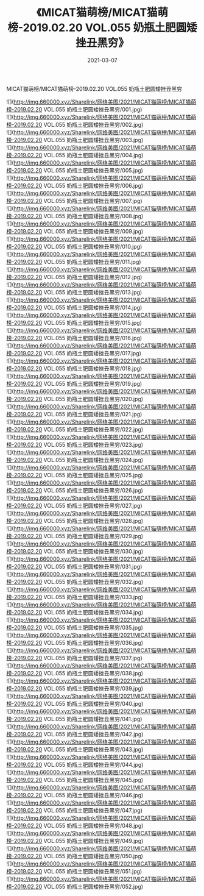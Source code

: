 ﻿---
layout: post
title:  《MICAT猫萌榜/MICAT猫萌榜-2019.02.20 VOL.055 奶瓶土肥圆矮挫丑黑穷》
date:   2021-03-07
img: http://img.660000.xyz/Sharelink/网络美图/2021/MICAT猫萌榜/MICAT猫萌榜-2019.02.20 VOL.055 奶瓶土肥圆矮挫丑黑穷/000.jpg
categories: [美女, 清纯, 唯美]
---

MICAT猫萌榜/MICAT猫萌榜-2019.02.20 VOL.055 奶瓶土肥圆矮挫丑黑穷

 ![](http://img.660000.xyz/Sharelink/网络美图/2021/MICAT猫萌榜/MICAT猫萌榜-2019.02.20 VOL.055 奶瓶土肥圆矮挫丑黑穷/001.jpg) <br>![](http://img.660000.xyz/Sharelink/网络美图/2021/MICAT猫萌榜/MICAT猫萌榜-2019.02.20 VOL.055 奶瓶土肥圆矮挫丑黑穷/002.jpg) <br>![](http://img.660000.xyz/Sharelink/网络美图/2021/MICAT猫萌榜/MICAT猫萌榜-2019.02.20 VOL.055 奶瓶土肥圆矮挫丑黑穷/003.jpg) <br>![](http://img.660000.xyz/Sharelink/网络美图/2021/MICAT猫萌榜/MICAT猫萌榜-2019.02.20 VOL.055 奶瓶土肥圆矮挫丑黑穷/004.jpg) <br>![](http://img.660000.xyz/Sharelink/网络美图/2021/MICAT猫萌榜/MICAT猫萌榜-2019.02.20 VOL.055 奶瓶土肥圆矮挫丑黑穷/005.jpg) <br>![](http://img.660000.xyz/Sharelink/网络美图/2021/MICAT猫萌榜/MICAT猫萌榜-2019.02.20 VOL.055 奶瓶土肥圆矮挫丑黑穷/006.jpg) <br>![](http://img.660000.xyz/Sharelink/网络美图/2021/MICAT猫萌榜/MICAT猫萌榜-2019.02.20 VOL.055 奶瓶土肥圆矮挫丑黑穷/007.jpg) <br>![](http://img.660000.xyz/Sharelink/网络美图/2021/MICAT猫萌榜/MICAT猫萌榜-2019.02.20 VOL.055 奶瓶土肥圆矮挫丑黑穷/008.jpg) <br>![](http://img.660000.xyz/Sharelink/网络美图/2021/MICAT猫萌榜/MICAT猫萌榜-2019.02.20 VOL.055 奶瓶土肥圆矮挫丑黑穷/009.jpg) <br>![](http://img.660000.xyz/Sharelink/网络美图/2021/MICAT猫萌榜/MICAT猫萌榜-2019.02.20 VOL.055 奶瓶土肥圆矮挫丑黑穷/010.jpg) <br>![](http://img.660000.xyz/Sharelink/网络美图/2021/MICAT猫萌榜/MICAT猫萌榜-2019.02.20 VOL.055 奶瓶土肥圆矮挫丑黑穷/011.jpg) <br>![](http://img.660000.xyz/Sharelink/网络美图/2021/MICAT猫萌榜/MICAT猫萌榜-2019.02.20 VOL.055 奶瓶土肥圆矮挫丑黑穷/012.jpg) <br>![](http://img.660000.xyz/Sharelink/网络美图/2021/MICAT猫萌榜/MICAT猫萌榜-2019.02.20 VOL.055 奶瓶土肥圆矮挫丑黑穷/013.jpg) <br>![](http://img.660000.xyz/Sharelink/网络美图/2021/MICAT猫萌榜/MICAT猫萌榜-2019.02.20 VOL.055 奶瓶土肥圆矮挫丑黑穷/014.jpg) <br>![](http://img.660000.xyz/Sharelink/网络美图/2021/MICAT猫萌榜/MICAT猫萌榜-2019.02.20 VOL.055 奶瓶土肥圆矮挫丑黑穷/015.jpg) <br>![](http://img.660000.xyz/Sharelink/网络美图/2021/MICAT猫萌榜/MICAT猫萌榜-2019.02.20 VOL.055 奶瓶土肥圆矮挫丑黑穷/016.jpg) <br>![](http://img.660000.xyz/Sharelink/网络美图/2021/MICAT猫萌榜/MICAT猫萌榜-2019.02.20 VOL.055 奶瓶土肥圆矮挫丑黑穷/017.jpg) <br>![](http://img.660000.xyz/Sharelink/网络美图/2021/MICAT猫萌榜/MICAT猫萌榜-2019.02.20 VOL.055 奶瓶土肥圆矮挫丑黑穷/018.jpg) <br>![](http://img.660000.xyz/Sharelink/网络美图/2021/MICAT猫萌榜/MICAT猫萌榜-2019.02.20 VOL.055 奶瓶土肥圆矮挫丑黑穷/019.jpg) <br>![](http://img.660000.xyz/Sharelink/网络美图/2021/MICAT猫萌榜/MICAT猫萌榜-2019.02.20 VOL.055 奶瓶土肥圆矮挫丑黑穷/020.jpg) <br>![](http://img.660000.xyz/Sharelink/网络美图/2021/MICAT猫萌榜/MICAT猫萌榜-2019.02.20 VOL.055 奶瓶土肥圆矮挫丑黑穷/021.jpg) <br>![](http://img.660000.xyz/Sharelink/网络美图/2021/MICAT猫萌榜/MICAT猫萌榜-2019.02.20 VOL.055 奶瓶土肥圆矮挫丑黑穷/022.jpg) <br>![](http://img.660000.xyz/Sharelink/网络美图/2021/MICAT猫萌榜/MICAT猫萌榜-2019.02.20 VOL.055 奶瓶土肥圆矮挫丑黑穷/023.jpg) <br>![](http://img.660000.xyz/Sharelink/网络美图/2021/MICAT猫萌榜/MICAT猫萌榜-2019.02.20 VOL.055 奶瓶土肥圆矮挫丑黑穷/024.jpg) <br>![](http://img.660000.xyz/Sharelink/网络美图/2021/MICAT猫萌榜/MICAT猫萌榜-2019.02.20 VOL.055 奶瓶土肥圆矮挫丑黑穷/025.jpg) <br>![](http://img.660000.xyz/Sharelink/网络美图/2021/MICAT猫萌榜/MICAT猫萌榜-2019.02.20 VOL.055 奶瓶土肥圆矮挫丑黑穷/026.jpg) <br>![](http://img.660000.xyz/Sharelink/网络美图/2021/MICAT猫萌榜/MICAT猫萌榜-2019.02.20 VOL.055 奶瓶土肥圆矮挫丑黑穷/027.jpg) <br>![](http://img.660000.xyz/Sharelink/网络美图/2021/MICAT猫萌榜/MICAT猫萌榜-2019.02.20 VOL.055 奶瓶土肥圆矮挫丑黑穷/028.jpg) <br>![](http://img.660000.xyz/Sharelink/网络美图/2021/MICAT猫萌榜/MICAT猫萌榜-2019.02.20 VOL.055 奶瓶土肥圆矮挫丑黑穷/029.jpg) <br>![](http://img.660000.xyz/Sharelink/网络美图/2021/MICAT猫萌榜/MICAT猫萌榜-2019.02.20 VOL.055 奶瓶土肥圆矮挫丑黑穷/030.jpg) <br>![](http://img.660000.xyz/Sharelink/网络美图/2021/MICAT猫萌榜/MICAT猫萌榜-2019.02.20 VOL.055 奶瓶土肥圆矮挫丑黑穷/031.jpg) <br>![](http://img.660000.xyz/Sharelink/网络美图/2021/MICAT猫萌榜/MICAT猫萌榜-2019.02.20 VOL.055 奶瓶土肥圆矮挫丑黑穷/032.jpg) <br>![](http://img.660000.xyz/Sharelink/网络美图/2021/MICAT猫萌榜/MICAT猫萌榜-2019.02.20 VOL.055 奶瓶土肥圆矮挫丑黑穷/033.jpg) <br>![](http://img.660000.xyz/Sharelink/网络美图/2021/MICAT猫萌榜/MICAT猫萌榜-2019.02.20 VOL.055 奶瓶土肥圆矮挫丑黑穷/034.jpg) <br>![](http://img.660000.xyz/Sharelink/网络美图/2021/MICAT猫萌榜/MICAT猫萌榜-2019.02.20 VOL.055 奶瓶土肥圆矮挫丑黑穷/035.jpg) <br>![](http://img.660000.xyz/Sharelink/网络美图/2021/MICAT猫萌榜/MICAT猫萌榜-2019.02.20 VOL.055 奶瓶土肥圆矮挫丑黑穷/036.jpg) <br>![](http://img.660000.xyz/Sharelink/网络美图/2021/MICAT猫萌榜/MICAT猫萌榜-2019.02.20 VOL.055 奶瓶土肥圆矮挫丑黑穷/037.jpg) <br>![](http://img.660000.xyz/Sharelink/网络美图/2021/MICAT猫萌榜/MICAT猫萌榜-2019.02.20 VOL.055 奶瓶土肥圆矮挫丑黑穷/038.jpg) <br>![](http://img.660000.xyz/Sharelink/网络美图/2021/MICAT猫萌榜/MICAT猫萌榜-2019.02.20 VOL.055 奶瓶土肥圆矮挫丑黑穷/039.jpg) <br>![](http://img.660000.xyz/Sharelink/网络美图/2021/MICAT猫萌榜/MICAT猫萌榜-2019.02.20 VOL.055 奶瓶土肥圆矮挫丑黑穷/040.jpg) <br>![](http://img.660000.xyz/Sharelink/网络美图/2021/MICAT猫萌榜/MICAT猫萌榜-2019.02.20 VOL.055 奶瓶土肥圆矮挫丑黑穷/041.jpg) <br>![](http://img.660000.xyz/Sharelink/网络美图/2021/MICAT猫萌榜/MICAT猫萌榜-2019.02.20 VOL.055 奶瓶土肥圆矮挫丑黑穷/042.jpg) <br>![](http://img.660000.xyz/Sharelink/网络美图/2021/MICAT猫萌榜/MICAT猫萌榜-2019.02.20 VOL.055 奶瓶土肥圆矮挫丑黑穷/043.jpg) <br>![](http://img.660000.xyz/Sharelink/网络美图/2021/MICAT猫萌榜/MICAT猫萌榜-2019.02.20 VOL.055 奶瓶土肥圆矮挫丑黑穷/044.jpg) <br>![](http://img.660000.xyz/Sharelink/网络美图/2021/MICAT猫萌榜/MICAT猫萌榜-2019.02.20 VOL.055 奶瓶土肥圆矮挫丑黑穷/045.jpg) <br>![](http://img.660000.xyz/Sharelink/网络美图/2021/MICAT猫萌榜/MICAT猫萌榜-2019.02.20 VOL.055 奶瓶土肥圆矮挫丑黑穷/046.jpg) <br>![](http://img.660000.xyz/Sharelink/网络美图/2021/MICAT猫萌榜/MICAT猫萌榜-2019.02.20 VOL.055 奶瓶土肥圆矮挫丑黑穷/047.jpg) <br>![](http://img.660000.xyz/Sharelink/网络美图/2021/MICAT猫萌榜/MICAT猫萌榜-2019.02.20 VOL.055 奶瓶土肥圆矮挫丑黑穷/048.jpg) <br>![](http://img.660000.xyz/Sharelink/网络美图/2021/MICAT猫萌榜/MICAT猫萌榜-2019.02.20 VOL.055 奶瓶土肥圆矮挫丑黑穷/049.jpg) <br>![](http://img.660000.xyz/Sharelink/网络美图/2021/MICAT猫萌榜/MICAT猫萌榜-2019.02.20 VOL.055 奶瓶土肥圆矮挫丑黑穷/050.jpg) <br>![](http://img.660000.xyz/Sharelink/网络美图/2021/MICAT猫萌榜/MICAT猫萌榜-2019.02.20 VOL.055 奶瓶土肥圆矮挫丑黑穷/051.jpg) <br>![](http://img.660000.xyz/Sharelink/网络美图/2021/MICAT猫萌榜/MICAT猫萌榜-2019.02.20 VOL.055 奶瓶土肥圆矮挫丑黑穷/052.jpg) <br>